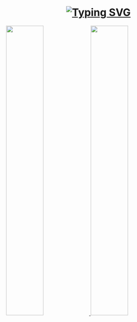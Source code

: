 <h1 align="center">
  <a href="https://git.io/typing-svg"><img src="https://readme-typing-svg.herokuapp.com?font=Fira+Code&weight=500&size=30&duration=3300&pause=400&color=F3D500&center=true&vCenter=true&random=false&width=435&lines=Ol%C3%A1+%F0%9F%91%8B;Eu+sou+o+Breno+Jesus...;Seja+bem+vindo!" alt="Typing SVG" /></a>
</h1>

<div>
  <a href="https://github.com/BJesuss" title="Go to Source">
    <img src="https://github-readme-stats.vercel.app/api?username=BJesuss&show_icons=true&theme=gruvbox&border_color=61dafb&hide_border=true" width="45%"/>
    <img src="https://github-readme-stats.vercel.app/api/top-langs/?username=BJesuss&hide=c%23,powershell,Mathematica,Ruby,Objective-C,Objective-C%2b%2b,Cuda&icon_color=61dafb&langs_count=8&layout=compact&hide_border=true&theme=gruvbox" width="45%"/>
  </a>
</div>
